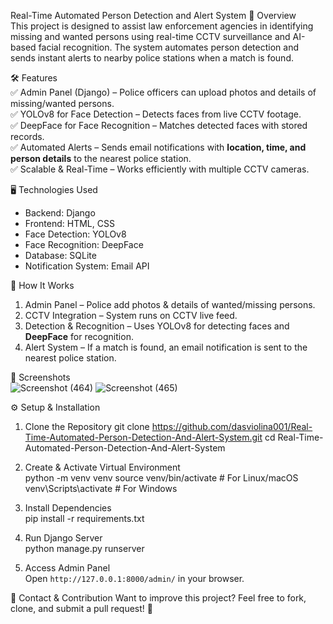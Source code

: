 Real-Time Automated Person Detection and Alert System 
📌 Overview  
This project is designed to assist law enforcement agencies in identifying missing and wanted persons using real-time CCTV surveillance and AI-based facial recognition. The system automates person detection and sends instant alerts to nearby police stations when a match is found.  

🛠️ Features  
✅ Admin Panel (Django) – Police officers can upload photos and details of missing/wanted persons.  
✅ YOLOv8 for Face Detection – Detects faces from live CCTV footage.  
✅ DeepFace for Face Recognition – Matches detected faces with stored records.  
✅ Automated Alerts – Sends email notifications with **location, time, and person details** to the nearest police station.  
✅ Scalable & Real-Time – Works efficiently with multiple CCTV cameras.  

🖥️ Technologies Used  
- Backend: Django  
- Frontend: HTML, CSS  
- Face Detection: YOLOv8  
- Face Recognition: DeepFace  
- Database: SQLite  
- Notification System: Email API  

🚀 How It Works  
1. Admin Panel – Police add photos & details of wanted/missing persons.  
2. CCTV Integration – System runs on CCTV live feed.  
3. Detection & Recognition – Uses YOLOv8 for detecting faces and **DeepFace** for recognition.  
4. Alert System – If a match is found, an email notification is sent to the nearest police station.  

📸 Screenshots  
    ![Screenshot (464)](https://github.com/user-attachments/assets/b0abb4f0-299b-446e-9b20-8a16bdfa3615)
    ![Screenshot (465)](https://github.com/user-attachments/assets/3fb92fcf-d913-4cf9-a129-dc6ec69c497b)

⚙️ Setup & Installation  
1. Clone the Repository 
   git clone https://github.com/dasviolina001/Real-Time-Automated-Person-Detection-And-Alert-System.git
   cd Real-Time-Automated-Person-Detection-And-Alert-System
   
2. Create & Activate Virtual Environment  
   python -m venv venv
   source venv/bin/activate  # For Linux/macOS
   venv\Scripts\activate  # For Windows
   
3. Install Dependencies  
   pip install -r requirements.txt
   
4. Run Django Server  
   python manage.py runserver
   
5. Access Admin Panel  
   Open `http://127.0.0.1:8000/admin/` in your browser.  

📧 Contact & Contribution 
Want to improve this project? Feel free to fork, clone, and submit a pull request! 🚀  
